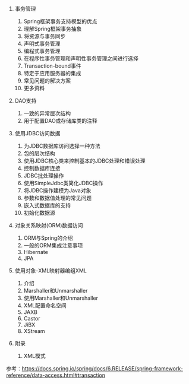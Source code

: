 
1. 事务管理
    1. Spring框架事务支持模型的优点
    2. 理解Spring框架事务抽象
    3. 将资源与事务同步
    4. 声明式事务管理
    5. 编程式事务管理
    6. 在程序性事务管理和声明性事务管理之间进行选择
    7. Transaction-bound事件
    8. 特定于应用服务器的集成
    9. 常见问题的解决方案
    10. 更多资料

2. DAO支持
    1. 一致的异常层次结构
    2. 用于配置DAO或存储库类的注释

3. 使用JDBC访问数据
    1. 为JDBC数据库访问选择一种方法
    2. 包的层次结构
    3. 使用JDBC核心类来控制基本的JDBC处理和错误处理
    4. 控制数据库连接
    5. JDBC批处理操作
    6. 使用SimpleJdbc类简化JDBC操作
    7. 将JDBC操作建模为Java对象
    8. 参数和数据值处理的常见问题
    9. 嵌入式数据库的支持
    10. 初始化数据源

4. 对象关系映射(ORM)数据访问
    1. ORM与Spring的介绍
    2. 一般的ORM集成注意事项
    3. Hibernate
    4. JPA

5. 使用对象-XML映射器编组XML
    1. 介绍
    2. Marshaller和Unmarshaller
    3. 使用Marshaller和Unmarshaller
    4. XML配置命名空间
    5. JAXB
    6. Castor
    7. JiBX
    8. XStream
    
6. 附录
    1. XML模式

参考：https://docs.spring.io/spring/docs/6.RELEASE/spring-framework-reference/data-access.html#transaction